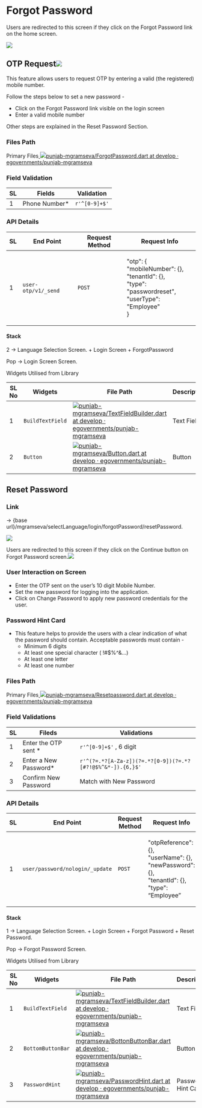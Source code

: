 # Forgot Password

Users are redirected to this screen if they click on the Forgot Password link on the home screen.

![](<../../../../.gitbook/assets/image (78).png>)

## **OTP Request**![](blob:https://digit-discuss.atlassian.net/ea9bdc8b-ca2e-466f-b4dc-e230cdcd8833#media-blob-url=true\&id=842d8496-309a-430b-86bd-19f136d4b017\&collection=contentId-1922728099\&contextId=1922728099\&mimeType=image%2Fpng\&name=Screenshot%202021-09-16%20at%202.02.25%20AM.png\&size=113713\&width=328\&height=580\&alt=)

This feature allows users to request OTP by entering a valid (the registered) mobile number.

Follow the steps below to set a new password -

* Click on the Forgot Password link visible on the login screen
* Enter a valid mobile number

Other steps are explained in the Reset Password Section.

### **Files Path**

Primary Files[ ![](https://github.com/fluidicon.png)punjab-mgramseva/ForgotPassword.dart at develop · egovernments/punjab-mgramseva](https://github.com/egovernments/punjab-mgramseva/blob/develop/frontend/mgramseva/lib/screeens/ForgotPassword/ForgotPassword.dart)

### **Field Validation**

| **SL** | **Fields**     | **Validation** |
| ------ | -------------- | -------------- |
| 1      | Phone Number\* | `r'^[0-9]+$'`  |

### **API Details**

| **SL** | **End Point**       | **Request Method** | **Request Info**                                                                                                     |
| ------ | ------------------- | ------------------ | -------------------------------------------------------------------------------------------------------------------- |
| 1      | `user-otp/v1/_send` | `POST`             | <p>"otp": {<br>"mobileNumber": {},<br>"tenantId": {},<br>"type": "passwordreset",<br>"userType": "Employee"<br>}</p> |

#### **Stack**

2 → Language Selection Screen. + Login Screen + ForgotPassword

Pop → Login Screen Screen.

&#x20;Widgets Utilised from Library

| **SL No** | **Widgets**      | **File Path**                                                                                                                                                                                                                                | **Description** |
| --------- | ---------------- | -------------------------------------------------------------------------------------------------------------------------------------------------------------------------------------------------------------------------------------------- | --------------- |
| 1         | `BuildTextField` | [![](https://github.com/fluidicon.png)punjab-mgramseva/TextFieldBuilder.dart at develop · egovernments/punjab-mgramseva](https://github.com/egovernments/punjab-mgramseva/blob/develop/frontend/mgramseva/lib/widgets/TextFieldBuilder.dart) | Text Field      |
| 2         | `Button`         | [![](https://github.com/fluidicon.png)punjab-mgramseva/Button.dart at develop · egovernments/punjab-mgramseva](https://github.com/egovernments/punjab-mgramseva/blob/develop/frontend/mgramseva/lib/widgets/Button.dart)                     | Button          |

## Reset Password

### **Link**

→ {base url}/mgramseva/selectLanguage/login/forgotPassword/resetPassword.

![](<../../../../.gitbook/assets/image (91).png>)

Users are redirected to this screen if they click on the Continue button on Forgot Password screen.![](blob:https://digit-discuss.atlassian.net/c66daa8d-7438-4ae7-b673-b2010ba3fc31#media-blob-url=true\&id=808f425b-2032-4943-96ea-53a8f39c452a\&collection=contentId-1922728099\&contextId=1922728099\&mimeType=image%2Fpng\&name=Reset%20Password.png\&size=96701\&width=377\&height=813\&alt=)

### **User Interaction on Screen**

* Enter the OTP sent on the user’s 10 digit Mobile Number.
* Set the new password for logging into the application.
* Click on Change Password to apply new password credentials for the user.

### **Password Hint Card**

* This feature helps to provide the users with a clear indication of what the password should contain. Acceptable passwords must contain -
  * Minimum 6 digits
  * At least one special character ( !#$%^&...)
  * At least one letter
  * At least one number

### **Files Path**

Primary Files[ ![](https://github.com/fluidicon.png)punjab-mgramseva/Resetpassword.dart at develop · egovernments/punjab-mgramseva](https://github.com/egovernments/punjab-mgramseva/blob/develop/frontend/mgramseva/lib/screeens/ResetPassword/Resetpassword.dart)

### **Field Validations**

| **SL** | **Fileds**             | **Validations**                                            |
| ------ | ---------------------- | ---------------------------------------------------------- |
| 1      | Enter the OTP sent \*  | `r'^[0-9]+$'` , 6 digit                                    |
| 2      | Enter a New Password\* | `r'^(?=.*?[A-Za-z])(?=.*?[0-9])(?=.*?[#?!@$%^&*-]).{6,}$'` |
| 3      | Confirm New Password   | Match with New Password                                    |

### **API Details**

| **SL** | **End Point**                   | **Request Method** | **Request Info**                                                                                             |
| ------ | ------------------------------- | ------------------ | ------------------------------------------------------------------------------------------------------------ |
| 1      | `user/password/nologin/_update` | `POST`             | <p>"otpReference": {},<br>"userName": {},<br>"newPassword": {},<br>"tenantId": {},<br>"type": “Employee”</p> |

#### **Stack**

1 → Language Selection Screen. + Login Screen + Forgot Password + Reset Password.

Pop → Forgot Password Screen.

Widgets Utilised from Library

| **SL No** | **Widgets**       | **File Path**                                                                                                                                                                                                                                | **Description**    |
| --------- | ----------------- | -------------------------------------------------------------------------------------------------------------------------------------------------------------------------------------------------------------------------------------------- | ------------------ |
| 1         | `BuildTextField`  | [![](https://github.com/fluidicon.png)punjab-mgramseva/TextFieldBuilder.dart at develop · egovernments/punjab-mgramseva](https://github.com/egovernments/punjab-mgramseva/blob/develop/frontend/mgramseva/lib/widgets/TextFieldBuilder.dart) | Text Field         |
| 2         | `BottomButtonBar` | [![](https://github.com/fluidicon.png)punjab-mgramseva/BottonButtonBar.dart at develop · egovernments/punjab-mgramseva](https://github.com/egovernments/punjab-mgramseva/blob/develop/frontend/mgramseva/lib/widgets/BottonButtonBar.dart)   | Button             |
| 3         | `PasswordHint`    | [![](https://github.com/fluidicon.png)punjab-mgramseva/PasswordHint.dart at develop · egovernments/punjab-mgramseva](https://github.com/egovernments/punjab-mgramseva/blob/develop/frontend/mgramseva/lib/widgets/PasswordHint.dart)         | Password Hint Card |
